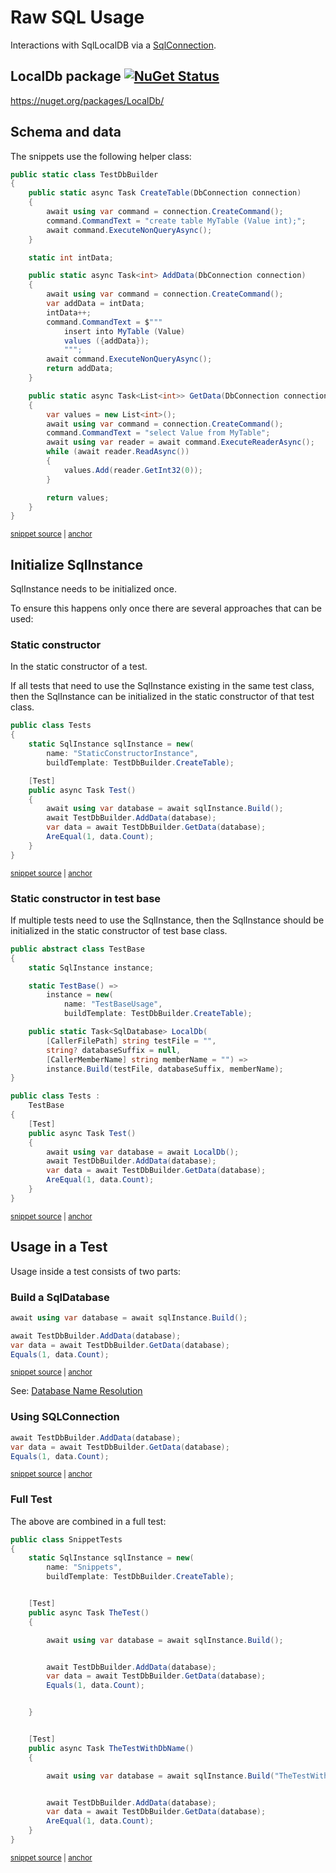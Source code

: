 <!--
GENERATED FILE - DO NOT EDIT
This file was generated by [MarkdownSnippets](https://github.com/SimonCropp/MarkdownSnippets).
Source File: /pages/mdsource/raw-usage.source.md
To change this file edit the source file and then run MarkdownSnippets.
-->

# Raw SQL Usage

Interactions with SqlLocalDB via a [SqlConnection](https://docs.microsoft.com/en-us/dotnet/api/system.data.sqlclient.sqlconnection).


## LocalDb package [![NuGet Status](https://img.shields.io/nuget/v/LocalDb.svg)](https://www.nuget.org/packages/LocalDb/)

https://nuget.org/packages/LocalDb/


## Schema and data

The snippets use the following helper class:

<!-- snippet: TestDbBuilder.cs -->
<a id='snippet-TestDbBuilder.cs'></a>
```cs
public static class TestDbBuilder
{
    public static async Task CreateTable(DbConnection connection)
    {
        await using var command = connection.CreateCommand();
        command.CommandText = "create table MyTable (Value int);";
        await command.ExecuteNonQueryAsync();
    }

    static int intData;

    public static async Task<int> AddData(DbConnection connection)
    {
        await using var command = connection.CreateCommand();
        var addData = intData;
        intData++;
        command.CommandText = $"""
            insert into MyTable (Value)
            values ({addData});
            """;
        await command.ExecuteNonQueryAsync();
        return addData;
    }

    public static async Task<List<int>> GetData(DbConnection connection)
    {
        var values = new List<int>();
        await using var command = connection.CreateCommand();
        command.CommandText = "select Value from MyTable";
        await using var reader = await command.ExecuteReaderAsync();
        while (await reader.ReadAsync())
        {
            values.Add(reader.GetInt32(0));
        }

        return values;
    }
}
```
<sup><a href='/src/LocalDb.Tests/TestDbBuilder.cs#L1-L38' title='Snippet source file'>snippet source</a> | <a href='#snippet-TestDbBuilder.cs' title='Start of snippet'>anchor</a></sup>
<!-- endSnippet -->


## Initialize SqlInstance

SqlInstance needs to be initialized once.

To ensure this happens only once there are several approaches that can be used:


### Static constructor

In the static constructor of a test.

If all tests that need to use the SqlInstance existing in the same test class, then the SqlInstance can be initialized in the static constructor of that test class.

<!-- snippet: StaticConstructor -->
<a id='snippet-StaticConstructor'></a>
```cs
public class Tests
{
    static SqlInstance sqlInstance = new(
        name: "StaticConstructorInstance",
        buildTemplate: TestDbBuilder.CreateTable);

    [Test]
    public async Task Test()
    {
        await using var database = await sqlInstance.Build();
        await TestDbBuilder.AddData(database);
        var data = await TestDbBuilder.GetData(database);
        AreEqual(1, data.Count);
    }
}
```
<sup><a href='/src/LocalDb.Tests/Snippets/StaticConstructor.cs#L3-L21' title='Snippet source file'>snippet source</a> | <a href='#snippet-StaticConstructor' title='Start of snippet'>anchor</a></sup>
<!-- endSnippet -->


### Static constructor in test base

If multiple tests need to use the SqlInstance, then the SqlInstance should be initialized in the static constructor of test base class.

<!-- snippet: TestBase -->
<a id='snippet-TestBase'></a>
```cs
public abstract class TestBase
{
    static SqlInstance instance;

    static TestBase() =>
        instance = new(
            name: "TestBaseUsage",
            buildTemplate: TestDbBuilder.CreateTable);

    public static Task<SqlDatabase> LocalDb(
        [CallerFilePath] string testFile = "",
        string? databaseSuffix = null,
        [CallerMemberName] string memberName = "") =>
        instance.Build(testFile, databaseSuffix, memberName);
}

public class Tests :
    TestBase
{
    [Test]
    public async Task Test()
    {
        await using var database = await LocalDb();
        await TestDbBuilder.AddData(database);
        var data = await TestDbBuilder.GetData(database);
        AreEqual(1, data.Count);
    }
}
```
<sup><a href='/src/LocalDb.Tests/Snippets/TestBaseUsage.cs#L3-L34' title='Snippet source file'>snippet source</a> | <a href='#snippet-TestBase' title='Start of snippet'>anchor</a></sup>
<!-- endSnippet -->


## Usage in a Test

Usage inside a test consists of two parts:


### Build a SqlDatabase

<!-- snippet: BuildDatabase -->
<a id='snippet-BuildDatabase'></a>
```cs
await using var database = await sqlInstance.Build();

await TestDbBuilder.AddData(database);
var data = await TestDbBuilder.GetData(database);
Equals(1, data.Count);
```
<sup><a href='/src/LocalDb.Tests/Snippets/SnippetTests.cs#L12-L24' title='Snippet source file'>snippet source</a> | <a href='#snippet-BuildDatabase' title='Start of snippet'>anchor</a></sup>
<!-- endSnippet -->

See: [Database Name Resolution](/pages/directory-and-name-resolution.md#database-name-resolution)


### Using SQLConnection

<!-- snippet: BuildContext -->
<a id='snippet-BuildContext'></a>
```cs
await TestDbBuilder.AddData(database);
var data = await TestDbBuilder.GetData(database);
Equals(1, data.Count);
```
<sup><a href='/src/LocalDb.Tests/Snippets/SnippetTests.cs#L16-L22' title='Snippet source file'>snippet source</a> | <a href='#snippet-BuildContext' title='Start of snippet'>anchor</a></sup>
<!-- endSnippet -->


### Full Test

The above are combined in a full test:

<!-- snippet: SnippetTests.cs -->
<a id='snippet-SnippetTests.cs'></a>
```cs
public class SnippetTests
{
    static SqlInstance sqlInstance = new(
        name: "Snippets",
        buildTemplate: TestDbBuilder.CreateTable);


    [Test]
    public async Task TheTest()
    {

        await using var database = await sqlInstance.Build();


        await TestDbBuilder.AddData(database);
        var data = await TestDbBuilder.GetData(database);
        Equals(1, data.Count);


    }


    [Test]
    public async Task TheTestWithDbName()
    {

        await using var database = await sqlInstance.Build("TheTestWithDbName");


        await TestDbBuilder.AddData(database);
        var data = await TestDbBuilder.GetData(database);
        AreEqual(1, data.Count);
    }
}
```
<sup><a href='/src/LocalDb.Tests/Snippets/SnippetTests.cs#L1-L34' title='Snippet source file'>snippet source</a> | <a href='#snippet-SnippetTests.cs' title='Start of snippet'>anchor</a></sup>
<!-- endSnippet -->

